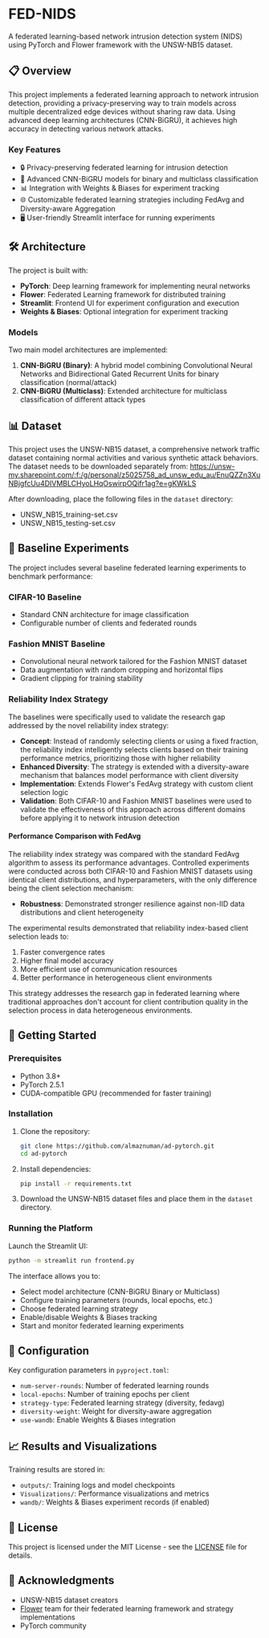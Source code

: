 # FED-NIDS

A federated learning-based network intrusion detection system (NIDS) using PyTorch and Flower framework with the UNSW-NB15 dataset.

## 📋 Overview

This project implements a federated learning approach to network intrusion detection, providing a privacy-preserving way to train models across multiple decentralized edge devices without sharing raw data. Using advanced deep learning architectures (CNN-BiGRU), it achieves high accuracy in detecting various network attacks.

### Key Features

- 🔒 Privacy-preserving federated learning for intrusion detection
- 🧠 Advanced CNN-BiGRU models for binary and multiclass classification
- 📊 Integration with Weights & Biases for experiment tracking
- 🌐 Customizable federated learning strategies including FedAvg and Diversity-aware Aggregation
- 🖥️ User-friendly Streamlit interface for running experiments

## 🛠️ Architecture

The project is built with:

- **PyTorch**: Deep learning framework for implementing neural networks
- **Flower**: Federated Learning framework for distributed training
- **Streamlit**: Frontend UI for experiment configuration and execution
- **Weights & Biases**: Optional integration for experiment tracking

### Models

Two main model architectures are implemented:

1. **CNN-BiGRU (Binary)**: A hybrid model combining Convolutional Neural Networks and Bidirectional Gated Recurrent Units for binary classification (normal/attack)
2. **CNN-BiGRU (Multiclass)**: Extended architecture for multiclass classification of different attack types

## 📊 Dataset

This project uses the UNSW-NB15 dataset, a comprehensive network traffic dataset containing normal activities and various synthetic attack behaviors. The dataset needs to be downloaded separately from:
https://unsw-my.sharepoint.com/:f:/g/personal/z5025758_ad_unsw_edu_au/EnuQZZn3XuNBjgfcUu4DIVMBLCHyoLHqOswirpOQifr1ag?e=gKWkLS

After downloading, place the following files in the `dataset` directory:
- UNSW_NB15_training-set.csv
- UNSW_NB15_testing-set.csv

## 🧪 Baseline Experiments

The project includes several baseline federated learning experiments to benchmark performance:

### CIFAR-10 Baseline
- Standard CNN architecture for image classification
- Configurable number of clients and federated rounds

### Fashion MNIST Baseline
- Convolutional neural network tailored for the Fashion MNIST dataset
- Data augmentation with random cropping and horizontal flips
- Gradient clipping for training stability

### Reliability Index Strategy

The baselines were specifically used to validate the research gap addressed by the novel reliability index strategy:

- **Concept**: Instead of randomly selecting clients or using a fixed fraction, the reliability index intelligently selects clients based on their training performance metrics, prioritizing those with higher reliability
- **Enhanced Diversity**: The strategy is extended with a diversity-aware mechanism that balances model performance with client diversity
- **Implementation**: Extends Flower's FedAvg strategy with custom client selection logic
- **Validation**: Both CIFAR-10 and Fashion MNIST baselines were used to validate the effectiveness of this approach across different domains before applying it to network intrusion detection

#### Performance Comparison with FedAvg

The reliability index strategy was compared with the standard FedAvg algorithm to assess its performance advantages. Controlled experiments were conducted across both CIFAR-10 and Fashion MNIST datasets using identical client distributions, and hyperparameters, with the only difference being the client selection mechanism:

- **Robustness**: Demonstrated stronger resilience against non-IID data distributions and client heterogeneity

The experimental results demonstrated that reliability index-based client selection leads to:
1. Faster convergence rates
2. Higher final model accuracy
3. More efficient use of communication resources
4. Better performance in heterogeneous client environments

This strategy addresses the research gap in federated learning where traditional approaches don't account for client contribution quality in the selection process in data heterogeneous environments.

## 🚀 Getting Started

### Prerequisites

- Python 3.8+
- PyTorch 2.5.1
- CUDA-compatible GPU (recommended for faster training)

### Installation

1. Clone the repository:
   ```bash
   git clone https://github.com/almaznuman/ad-pytorch.git
   cd ad-pytorch
   ```

2. Install dependencies:
   ```bash
   pip install -r requirements.txt
   ```
   
3. Download the UNSW-NB15 dataset files and place them in the `dataset` directory.

### Running the Platform

Launch the Streamlit UI:
```bash
python -m streamlit run frontend.py
```

The interface allows you to:
- Select model architecture (CNN-BiGRU Binary or Multiclass)
- Configure training parameters (rounds, local epochs, etc.)
- Choose federated learning strategy
- Enable/disable Weights & Biases tracking
- Start and monitor federated learning experiments

## 🔧 Configuration

Key configuration parameters in `pyproject.toml`:

- `num-server-rounds`: Number of federated learning rounds
- `local-epochs`: Number of training epochs per client
- `strategy-type`: Federated learning strategy (diversity, fedavg)
- `diversity-weight`: Weight for diversity-aware aggregation
- `use-wandb`: Enable Weights & Biases integration

## 📈 Results and Visualizations

Training results are stored in:
- `outputs/`: Training logs and model checkpoints
- `Visualizations/`: Performance visualizations and metrics
- `wandb/`: Weights & Biases experiment records (if enabled)

## 📄 License

This project is licensed under the MIT License - see the [LICENSE](LICENSE) file for details.

## 🙏 Acknowledgments

- UNSW-NB15 dataset creators
- [Flower](https://flower.ai/) team for their federated learning framework and strategy implementations
- PyTorch community
 
